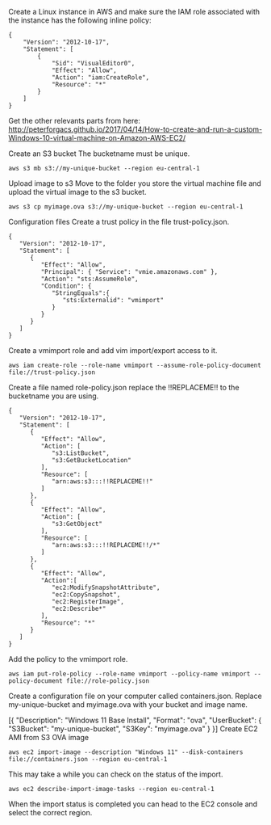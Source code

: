 Create a Linux instance in AWS and make sure the IAM role associated with the instance has the following inline policy:

```
{
    "Version": "2012-10-17",
    "Statement": [
        {
            "Sid": "VisualEditor0",
            "Effect": "Allow",
            "Action": "iam:CreateRole",
            "Resource": "*"
        }
    ]
}
```

Get the other relevants parts from here:
http://peterforgacs.github.io/2017/04/14/How-to-create-and-run-a-custom-Windows-10-virtual-machine-on-Amazon-AWS-EC2/


Create an S3 bucket
The bucketname must be unique.
```
aws s3 mb s3://my-unique-bucket --region eu-central-1
```
Upload image to s3
Move to the folder you store the virtual machine file and upload the virtual image to the s3 bucket.
```
aws s3 cp myimage.ova s3://my-unique-bucket --region eu-central-1
```
Configuration files
Create a trust policy in the file trust-policy.json.
```
{
   "Version": "2012-10-17",
   "Statement": [
      {
         "Effect": "Allow",
         "Principal": { "Service": "vmie.amazonaws.com" },
         "Action": "sts:AssumeRole",
         "Condition": {
            "StringEquals":{
               "sts:Externalid": "vmimport"
            }
         }
      }
   ]
}
```
Create a vmimport role and add vim import/export access to it.
```
aws iam create-role --role-name vmimport --assume-role-policy-document file://trust-policy.json
```
Create a file named role-policy.json replace the !!REPLACEME!! to the bucketname you are using.
```
{
   "Version": "2012-10-17",
   "Statement": [
      {
         "Effect": "Allow",
         "Action": [
            "s3:ListBucket",
            "s3:GetBucketLocation"
         ],
         "Resource": [
            "arn:aws:s3:::!!REPLACEME!!"
         ]
      },
      {
         "Effect": "Allow",
         "Action": [
            "s3:GetObject"
         ],
         "Resource": [
            "arn:aws:s3:::!!REPLACEME!!/*"
         ]
      },
      {
         "Effect": "Allow",
         "Action":[
            "ec2:ModifySnapshotAttribute",
            "ec2:CopySnapshot",
            "ec2:RegisterImage",
            "ec2:Describe*"
         ],
         "Resource": "*"
      }
   ]
}
```
Add the policy to the vmimport role.
```
aws iam put-role-policy --role-name vmimport --policy-name vmimport --policy-document file://role-policy.json
```
Create a configuration file on your computer called containers.json.
Replace my-unique-bucket and myimage.ova with your bucket and image name.

[{ "Description": "Windows 11 Base Install", "Format": "ova", "UserBucket": { "S3Bucket": "my-unique-bucket", "S3Key": "myimage.ova" } }]
Create EC2 AMI from S3 OVA image
```
aws ec2 import-image --description "Windows 11" --disk-containers file://containers.json --region eu-central-1
```
This may take a while you can check on the status of the import.
```
aws ec2 describe-import-image-tasks --region eu-central-1
```
When the import status is completed you can head to the EC2 console and select the correct region.
